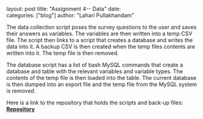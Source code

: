 layout: post
title:  "Assignment 4-- Data"
date:   
categories: ["blog"]
author: "Lahari Pullakhandam"

The data collection script poses the survey questions to the user and saves their answers as variables.
The variables are then written into a temp CSV file. 
The script then links to a script that creates a database and writes the data into it.
A backup CSV is then created when the temp files contents are written into it.
The temp file is then removed.

The database script has a list of bash MySQL commands that create a database and table with the relevant variables and variable types. 
The contents of the temp file is then loaded into the table.
The current database is then dumped into an export file and the temp file from the MySQL system is removed.

Here is a link to the repository that holds the scripts and back-up files:
[**Repository**](https://github.com/slahari1/slahari1-data)  

